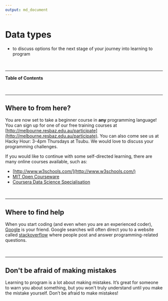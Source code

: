```yaml
---
output: md_document
---
```



 
# Data types

<!--sec data-title="Learning Objective" data-id="obj" data-show=true data-collapse=false ces-->

* to discuss options for the next stage of your journey into learning to program

<!--endsec-->

<br>

---

**Table of Contents**

<!-- toc -->

<br>

---

## Where to from here?

You are now set to take a beginner course in **any** programming language! You can sign up for one of our free training courses at [http://melbourne.resbaz.edu.au/participate](http://melbourne.resbaz.edu.au/participate). You can also come see us at Hacky Hour: 3-4pm Thursdays at Tsubu. We would love to discuss your programming challenges.

 If you would like to continue with some self-directed learning, there are many online courses available, such as:
* [http://www.w3schools.com/](http://www.w3schools.com/)
* [MIT Open Courseware](http://ocw.mit.edu/courses/electrical-engineering-and-computer-science/6-094-introduction-to-matlab-january-iap-2010/)
* [Coursera Data Science Specialisation](https://www.coursera.org/specializations/jhu-data-science)

<br>

---

## Where to find help

When you start coding (and even when you are an experienced coder), [Google](www.google.com.au) is your friend. Google searches will often direct you to a website called [stackoverflow](stackoverflow.com) where people post and answer programming-related questions. 

<br>

---

## Don't be afraid of making mistakes

Learning to program is a lot about making mistakes. It’s great for someone to warn you about something, but you won't truly understand until you make the mistake yourself. Don’t be afraid to make mistakes!

